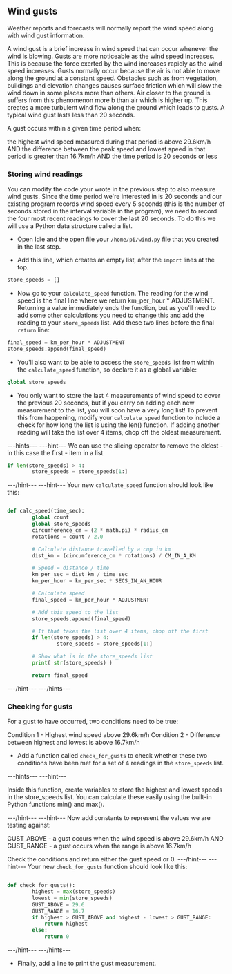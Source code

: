 ## Wind gusts

Weather reports and forecasts will normally report the wind speed along with wind gust information.

A wind gust is a brief increase in wind speed that can occur whenever the wind is blowing. Gusts are more noticeable as the wind speed increases. This is because the force exerted by the wind increases rapidly as the wind speed increases.  Gusts normally occur because the air is not able to move along the ground at a constant speed. Obstacles such as  from vegetation, buildings and elevation changes causes surface friction  which will slow the wind down in some places more than others. Air closer to the ground is suffers from this phenomenon more b than air which is higher up. This creates a more turbulent wind flow along the ground which leads to gusts. A typical wind gust lasts less than 20 seconds.

A gust occurs within a given time period when:

the highest wind speed measured during that period is above 29.6km/h AND
the difference between the peak speed and lowest speed in that period is greater than 16.7km/h AND
the time period is 20 seconds or less

### Storing wind readings

You can modify the code your wrote in the previous step to also measure wind gusts. Since the time period we're interested in is 20 seconds and our existing program records wind speed every 5 seconds (this is the number of seconds stored in the interval variable in the program), we need to record the four most recent readings to cover the last 20 seconds. To do this we will use a Python data structure called a list.

- Open Idle and the open file your `/home/pi/wind.py` file that you created in the last step.

- Add this line, which creates an empty list, after the `import` lines at the top.

```python
store_speeds = []
```

- Now go to your `calculate_speed` function. The reading for the wind speed is the final line where we return km_per_hour * ADJUSTMENT. Returning a value immediately ends the function, but as you'll need  to add some other calculations you need to change this and add the reading to your `store_speeds` list. Add these two lines before the final `return` line:

```python
final_speed = km_per_hour * ADJUSTMENT
store_speeds.append(final_speed)
```

- You'll also want to be able to access the `store_speeds` list from within the `calculate_speed` function, so declare it as a global variable:

```python
global store_speeds
```

- You only want to store the last 4 measurements of wind speed to cover the previous 20 seconds, but if you carry on adding each new measurement to the list, you will soon have a very long list! To prevent this from happening, modify your `calculate_speed` function to include a check for how long the list is using the len() function.  If adding another reading will take the list over 4 items, chop off the oldest measurement.

---hints---
---hint---
We can use the slicing operator to remove the oldest - in this case the first - item in a list

```python
if len(store_speeds) > 4:
        store_speeds = store_speeds[1:]
```

---/hint---
---hint---
Your new `calculate_speed` function should look like this:
```python

def calc_speed(time_sec):
        global count
        global store_speeds
        circumference_cm = (2 * math.pi) * radius_cm        
        rotations = count / 2.0

        # Calculate distance travelled by a cup in km
        dist_km = (circumference_cm * rotations) / CM_IN_A_KM

        # Speed = distance / time
        km_per_sec = dist_km / time_sec
        km_per_hour = km_per_sec * SECS_IN_AN_HOUR

        # Calculate speed
        final_speed = km_per_hour * ADJUSTMENT

        # Add this speed to the list
        store_speeds.append(final_speed)

        # If that takes the list over 4 items, chop off the first
        if len(store_speeds) > 4:
                store_speeds = store_speeds[1:]

        # Show what is in the store_speeds list
        print( str(store_speeds) )

        return final_speed
```
---/hint---
---/hints---

### Checking for gusts

For a gust to have occurred, two conditions need to be true:

Condition 1 - Highest wind speed above 29.6km/h
Condition 2 - Difference between highest and lowest is above 16.7km/h

- Add a function called `check_for_gusts` to check whether these two conditions have been met for a set of 4 readings in the `store_speeds` list.

---hints---
---hint---

Inside this function, create variables to store the highest and lowest speeds in the store_speeds list. You can calculate these easily using the built-in Python functions min() and max().

---/hint---
---hint---
Now add constants to represent the values we are testing against:

GUST_ABOVE - a gust occurs when the wind speed is above 29.6km/h AND
GUST_RANGE - a gust occurs when the range is above 16.7km/h

Check the conditions and return either the gust speed or 0.
---/hint---
---hint---
Your new `check_for_gusts` function should look like this:
```python

def check_for_gusts():
        highest = max(store_speeds)
        lowest = min(store_speeds)
        GUST_ABOVE = 29.6       
        GUST_RANGE = 16.7
        if highest > GUST_ABOVE and highest - lowest > GUST_RANGE:
            return highest
        else:
            return 0    
```
---/hint---
---/hints---

- Finally, add a line to print the gust measurement.
